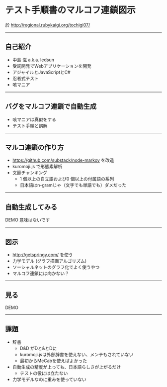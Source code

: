 # テスト手順書のマルコフ連鎖図示

於 http://regional.rubykaigi.org/tochigi07/

---

## 自己紹介

- 中島 滋 a.k.a. ledsun
- 受託開発でWebアプリケーションを開発
- アジャイルとJavaScriptとC#
- 忍者式テスト
- 咳マニア

---

## バグをマルコフ連鎖で自動生成

- 咳マニアは真似をする
- テスト手順と誤解

---

## マルコ連鎖の作り方

- https://github.com/substack/node-markov を改造
- kuromoji.js で形態素解析
- 文節チャンキング
  - 1 個以上の自立語および0 個以上の付属語の系列
  - 日本語はn-gramじゃ（文字でも単語でも）ダメだった

---

## 自動生成してみる

DEMO
意味はないです

---

## 図示

- http://getspringy.com/ を使う
- 力学モデル (グラフ描画アルゴリズム)
- ソーシャルネットのグラフ化でよく使うやつ
- マルコフ連鎖には向かない？

---

## 見る

DEMO

---

## 課題

- 辞書
  - D&D がDと&とDに
  - kuromoji.jsは外部辞書を使えない、メンテもされていない
  - 最初からMeCabを使えばよかった
- 自動生成の精度が上っても、日本語らしさが上がるだけ
  - テストの役には立たない
- 力学モデルなのに重みを使っていない
